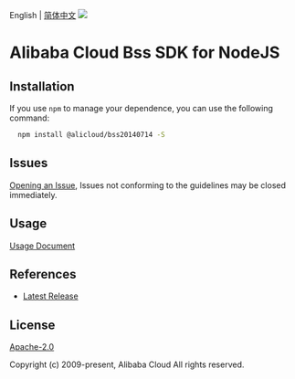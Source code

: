 English | [简体中文](README-CN.md)
![](https://aliyunsdk-pages.alicdn.com/icons/AlibabaCloud.svg)

# Alibaba Cloud Bss SDK for NodeJS

## Installation
If you use `npm` to manage your dependence, you can use the following command:

```sh
  npm install @alicloud/bss20140714 -S
```

## Issues
[Opening an Issue](https://github.com/aliyun/alibabacloud-typescript-sdk/issues/new), Issues not conforming to the guidelines may be closed immediately.

## Usage
[Usage Document](https://github.com/aliyun/alibabacloud-typescript-sdk/blob/master/docs/Usage-EN.md#quick-examples)

## References
* [Latest Release](https://github.com/aliyun/alibabacloud-typescript-sdk/)

## License
[Apache-2.0](http://www.apache.org/licenses/LICENSE-2.0)

Copyright (c) 2009-present, Alibaba Cloud All rights reserved.
